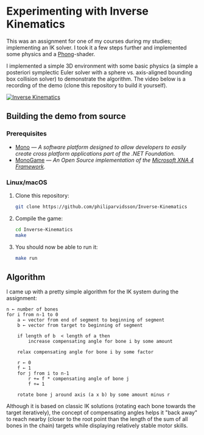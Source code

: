# Experimenting with Inverse Kinematics

This was an assignment for one of my courses during my studies; implementing an IK solver. I took it a few steps further and implemented some physics and a [Phong](https://en.wikipedia.org/wiki/Phong_shading)-shader.

I implemented a simple 3D environment with some basic physics (a simple a posteriori symplectic Euler solver with a sphere vs. axis-aligned bounding box collision solver) to demonstrate the algorithm. The video below is a recording of the demo (clone this repository to build it yourself).

[![Inverse Kinematics](https://img.youtube.com/vi/1UKI7Xcm4Ow/0.jpg)](https://youtu.be/1UKI7Xcm4Ow)

## Building the demo from source

### Prerequisites
* [Mono](http://www.mono-project.com/) — *A software platform designed to allow developers to easily create cross platform applications part of the .NET Foundation.*
* [MonoGame](http://www.monogame.net/) — *An Open Source implementation of the [Microsoft XNA 4 Framework](https://en.wikipedia.org/wiki/Microsoft_XNA).*

### Linux/macOS
1. Clone this repository:  
   ```bash
   git clone https://github.com/philiparvidsson/Inverse-Kinematics
   ```
2. Compile the game:  
   ```bash
   cd Inverse-Kinematics
   make
   ```
3. You should now be able to run it:  
   ```bash
   make run
   ```

## Algorithm
I came up with a pretty simple algorithm for the IK system during the assignment:

```
n ← number of bones
for i from n-1 to 0
    a ← vector from end of segment to beginning of segment
    b ← vector from target to beginning of segment
    
    if length of b  < length of a then
        increase compensating angle for bone i by some amount
        
    relax compensating angle for bone i by some factor
    
    r ← 0
    f ← 1
    for j from i to n-1
        r += f * compensating angle of bone j
        f += 1
        
    rotate bone j around axis (a x b) by some amount minus r
```

Although it is based on classic IK solutions (rotating each bone towards the target iteratively), the concept of compensating angles helps it "back away" to reach nearby (closer to the root point than the length of the sum of all bones in the chain) targets while displaying relatively stable motor skills.
